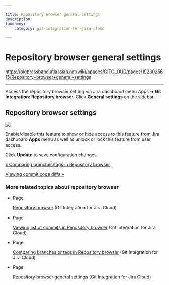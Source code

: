 ```yaml
---

title: Repository browser general settings
description:
taxonomy:
    category: git-integration-for-jira-cloud

---
```


# Repository browser general settings

<https://bigbrassband.atlassian.net/wiki/spaces/GITCLOUD/pages/1923025615/Repository+browser+general+settings>

* * *

Access the repository browser setting via Jira dashboard menu Apps ➜ **Git Integration: Repository browser**. Click **General settings** on the sidebar.

## Repository browser settings

![](https://bigbrassband.atlassian.net/wiki/download/thumbnails/1923025615/gitcloud-gencfg-show-repo-browser-sel.png?version=1&modificationDate=1635239442236&cacheVersion=1&api=v2&width=550&height=181)

Enable/disable this feature to show or hide access to this feature from Jira dashboard **Apps** menu as well as unlock or lock this feature from user access.

Click **Update** to save configuration changes.

[« Comparing branches/tags in Repository browser](/wiki/spaces/GITCLOUD/pages/1923025590/Comparing+branches+or+tags+in+Repository+browser)

[Viewing commit code diffs »](/wiki/spaces/GITCLOUD/pages/1923025639/Viewing+commit+code+diffs)

### More related topics about repository browser

*   Page:
    
    [Repository browser](/wiki/spaces/GITCLOUD/pages/1923025500/Repository+browser) (Git Integration for Jira Cloud)
    
*   Page:
    
    [Viewing list of commits in Repository browser](/wiki/spaces/GITCLOUD/pages/1923025571/Viewing+list+of+commits+in+Repository+browser) (Git Integration for Jira Cloud)
    
*   Page:
    
    [Comparing branches or tags in Repository browser](/wiki/spaces/GITCLOUD/pages/1923025590/Comparing+branches+or+tags+in+Repository+browser) (Git Integration for Jira Cloud)
    
*   Page:
    
    [Repository browser general settings](/wiki/spaces/GITCLOUD/pages/1923025615/Repository+browser+general+settings) (Git Integration for Jira Cloud)